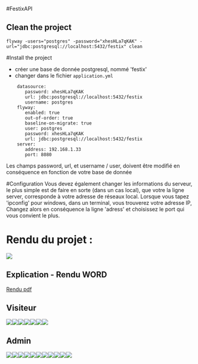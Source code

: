 #FestixAPI
## Clean the project
`flyway -users="postgres" -password="xhesHLa7qKAK" -url="jdbc:postgresql://localhost:5432/festix" clean`

#Install the project
- créer une base de donnée postgresql, nommé 'festix'
- changer dans le fichier `application.yml`
````
    datasource:
       password: xhesHLa7qKAK
       url: jdbc:postgresql://localhost:5432/festix
       username: postgres
    flyway:
       enabled: true
       out-of-order: true
       baseline-on-migrate: true
       user: postgres
       password: xhesHLa7qKAK
       url: jdbc:postgresql://localhost:5432/festix
    server:
       address: 192.168.1.33
       port: 8080
````
Les champs password, url, et username / user, doivent être modifié en conséquence en fonction de votre base de donnée


#Configuration
Vous devez également changer les informations du serveur, le plus simple est de faire en sorte (dans un cas local), 
que votre la ligne server, corresponde à votre adresse de réseaux local. 
Lorsque vous tapez 'ipconfig' pour windows, dans un terminal, vous trouverez votre adresse IP, 
Changez alors en conséquence la ligne 'adress' et choisissez le port qui vous convient le plus.


# Rendu du projet : 
![](Rendu/IMG_20211229_181909.jpg)
## Explication - Rendu WORD
<a href="Rendu/Rendu.pdf">Rendu pdf</a>
## Visiteur
![](Rendu/festix/Screens/1_home.jpg)![](Rendu/festix/Screens/2_festivals.jpg)![](Rendu/festix/Screens/2_festivals_details.jpg)![](Rendu/festix/Screens/3_event.jpg)![](Rendu/festix/Screens/4_artist_details.jpg)![](Rendu/festix/Screens/4_artist_details_2.jpg)![](Rendu/festix/Screens/4_artists.jpg)
## Admin
![](Rendu/festix_admin/screens/1_login.jpg)![](Rendu/festix_admin/screens/2_register.jpg)![](Rendu/festix_admin/screens/3_users.jpg)![](Rendu/festix_admin/screens/3_users_update.jpg)![](Rendu/festix_admin/screens/4_festival.jpg)![](Rendu/festix_admin/screens/4_festival_update.jpg)![](Rendu/festix_admin/screens/5_event.jpg)![](Rendu/festix_admin/screens/5_event_update.jpg)![](Rendu/festix_admin/screens/5_event_update_select_artist.jpg)![](Rendu/festix_admin/screens/6_artist.jpg)![](Rendu/festix_admin/screens/6_artist_update.jpg)